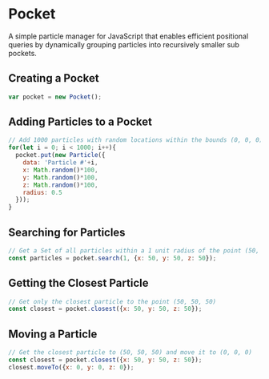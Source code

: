 # Pocket
A simple particle manager for JavaScript that enables efficient positional queries by dynamically grouping particles into recursively smaller sub pockets.

## Creating a Pocket

```javascript
var pocket = new Pocket();
```

## Adding Particles to a Pocket

```javascript
// Add 1000 particles with random locations within the bounds (0, 0, 0) and (100, 100, 100)
for(let i = 0; i < 1000; i++){
  pocket.put(new Particle({
    data: 'Particle #'+i,
    x: Math.random()*100,
    y: Math.random()*100,
    z: Math.random()*100,
    radius: 0.5
  }));
}
```

## Searching for Particles

```javascript
// Get a Set of all particles within a 1 unit radius of the point (50, 50, 50)
const particles = pocket.search(1, {x: 50, y: 50, z: 50});
```

## Getting the Closest Particle

```javascript
// Get only the closest particle to the point (50, 50, 50)
const closest = pocket.closest({x: 50, y: 50, z: 50});
```

## Moving a Particle

```javascript
// Get the closest particle to (50, 50, 50) and move it to (0, 0, 0)
const closest = pocket.closest({x: 50, y: 50, z: 50});
closest.moveTo({x: 0, y: 0, z: 0});
```
